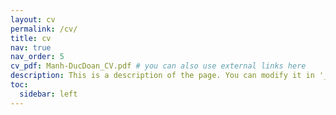 ```yaml
---
layout: cv
permalink: /cv/
title: cv
nav: true
nav_order: 5
cv_pdf: Manh-DucDoan_CV.pdf # you can also use external links here
description: This is a description of the page. You can modify it in '_pages/cv.md'. You can also change or remove the top pdf download button.
toc:
  sidebar: left
---
```

